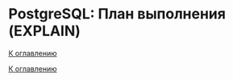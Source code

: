 # PostgreSQL: План выполнения (EXPLAIN)

<!--

-->

[К оглавлению](../README.md)



[К оглавлению](../README.md)
